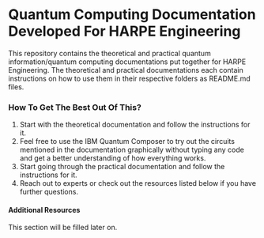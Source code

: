 # Quantum Computing Documentation Developed For HARPE Engineering

This repository contains the theoretical and practical quantum information/quantum computing documentations put together for HARPE Engineering. The theoretical and practical documentations each contain instructions on how to use them in their respective folders as README.md files.

### How To Get The Best Out Of This?

1) Start with the theoretical documentation and follow the instructions for it.
2) Feel free to use the IBM Quantum Composer to try out the circuits mentioned in the documentation graphically without typing any code and get a better understanding of how everything works.
3) Start going through the practical documentation and follow the instructions for it.
4) Reach out to experts or check out the resources listed below if you have further questions.



#### Additional Resources

This section will be filled later on.
